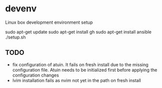 # devenv
Linux box development environment setup

sudo apt-get update
sudo apt-get install gh
sudo apt-get install ansible
./setup.sh


## TODO
- fix configuration of atuin. It fails on fresh install due to the missing configuration file. Atuin needs to be initialized first before applying the configuration changes
- lvim installation fails as nvim not yet in the path on fresh install
